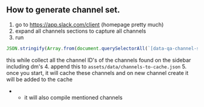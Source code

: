 ## How to generate channel set.
1. go to https://app.slack.com/client (homepage pretty much)
2. expand all channels sections to capture all channels
3. run 
```js
JSON.stringify(Array.from(document.querySelectorAll(`[data-qa-channel-sidebar-channel-id]`)).map(e=>e.getAttribute(`data-qa-channel-sidebar-channel-id`)))
```
this while collect all the channel ID's  of the channels found on the sidebar including dm's
4. append this to `assets/data/channels-to-cache.json`
5. once you start, it will cache these channels and on new channel create it will be added to the cache
- - it will also compile mentioned channels